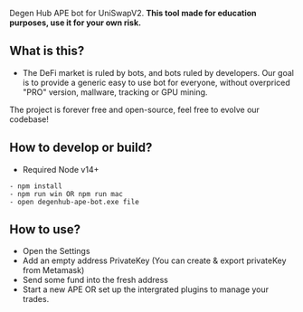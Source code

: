 Degen Hub APE bot for UniSwapV2.
**This tool made for education purposes, use it for your own risk.**

## What is this?
- The DeFi market is ruled by bots, and bots ruled by developers. Our goal is to provide a generic easy to use bot for everyone, without overpriced "PRO" version, mallware, tracking or GPU mining. 

The project is forever free and open-source, feel free to evolve our codebase!

## How to develop or build?
- Required Node v14+
```
- npm install
- npm run win OR npm run mac
- open degenhub-ape-bot.exe file
```

## How to use?
- Open the Settings
- Add an empty address PrivateKey (You can create & export privateKey from Metamask)
- Send some fund into the fresh address
- Start a new APE OR set up the intergrated plugins to manage your trades.
